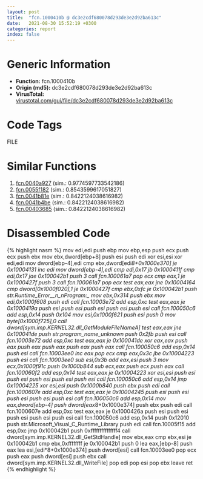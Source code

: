 ```yaml
---
layout: post
title:  "fcn.1000410b @ dc3e2cdf680078d293de3e2d92ba613c"
date:   2021-08-30 15:52:19 +0300
categories: report
index: false
---
```


# Generic Information
- **Function:** fcn.1000410b
- **Origin (md5):** dc3e2cdf680078d293de3e2d92ba613c
- **VirusTotal:** [virustotal.com/gui/file/dc3e2cdf680078d293de3e2d92ba613c][virustotal_ref]

# Code Tags
<span class="tag" id="FILE">FILE</span>


# Similar Functions

1. [fcn.0040a927][similar_1_ref] (sim.: 0.9774597733542186)
2. [fcn.0055f182][similar_2_ref] (sim.: 0.8543599617051827)
3. [fcn.0041b81e][similar_3_ref] (sim.: 0.8422124038616982)
4. [fcn.0041b4be][similar_4_ref] (sim.: 0.8422124038616982)
5. [fcn.00403685][similar_5_ref] (sim.: 0.8422124038616982)


# Disassembled Code

{% highlight nasm %}
mov edi,edi
push ebp
mov ebp,esp
push ecx
push ecx
push ebx
mov ebx,dword[ebp+8]
push esi
push edi
xor esi,esi
xor edi,edi
mov dword[ebp-4],edi
cmp ebx,dword[edi*8+0x1000e370]
je 0x10004131
inc edi
mov dword[ebp-4],edi
cmp edi,0x17
jb 0x1000411f
cmp edi,0x17
jae 0x100042b1
push 3
call fcn.100061a7
pop ecx
cmp eax,1
je 0x1000427f
push 3
call fcn.100061a7
pop ecx
test eax,eax
jne 0x10004164
cmp dword[0x1000f020],1
je 0x1000427f
cmp ebx,0xfc
je 0x100042b1
push str.Runtime_Error__n_nProgram:_
mov ebx,0x314
push ebx
mov edi,0x1000f608
push edi
call fcn.10003e72
add esp,0xc
test eax,eax
je 0x1000419a
push esi
push esi
push esi
push esi
push esi
call fcn.100050c6
add esp,0x14
push 0x104
mov esi,0x1000f621
push esi
push 0
mov byte[0x1000f725],0
call dword[sym.imp.KERNEL32.dll_GetModuleFileNameA]
test eax,eax
jne 0x100041de
push str._program_name_unknown_
push 0x2fb
push esi
call fcn.10003e72
add esp,0xc
test eax,eax
je 0x100041de
xor eax,eax
push eax
push eax
push eax
push eax
push eax
call fcn.100050c6
add esp,0x14
push esi
call fcn.10003ee0
inc eax
pop ecx
cmp eax,0x3c
jbe 0x10004223
push esi
call fcn.10003ee0
sub esi,0x3b
add eax,esi
push 3
mov ecx,0x1000f91c
push 0x1000b844
sub ecx,eax
push ecx
push eax
call fcn.100060f2
add esp,0x14
test eax,eax
je 0x10004223
xor esi,esi
push esi
push esi
push esi
push esi
push esi
call fcn.100050c6
add esp,0x14
jmp 0x10004225
xor esi,esi
push 0x1000b840
push ebx
push edi
call fcn.1000607e
add esp,0xc
test eax,eax
je 0x10004245
push esi
push esi
push esi
push esi
push esi
call fcn.100050c6
add esp,0x14
mov eax,dword[ebp-4]
push dword[eax*8+0x1000e374]
push ebx
push edi
call fcn.1000607e
add esp,0xc
test eax,eax
je 0x1000426a
push esi
push esi
push esi
push esi
push esi
call fcn.100050c6
add esp,0x14
push 0x12010
push str.Microsoft_Visual_C_Runtime_Library
push edi
call fcn.10005f15
add esp,0xc
jmp 0x100042b1
push 0xfffffffffffffff4
call dword[sym.imp.KERNEL32.dll_GetStdHandle]
mov ebx,eax
cmp ebx,esi
je 0x100042b1
cmp ebx,0xffffffff
je 0x100042b1
push 0
lea eax,[ebp-8]
push eax
lea esi,[edi*8+0x1000e374]
push dword[esi]
call fcn.10003ee0
pop ecx
push eax
push dword[esi]
push ebx
call dword[sym.imp.KERNEL32.dll_WriteFile]
pop edi
pop esi
pop ebx
leave
ret
{% endhighlight %}


[similar_1_ref]: /report/fcn.0040a927@950fc8a60b5bfd2ed28e8806b8cb3a4d
[similar_2_ref]: /report/fcn.0055f182@9c2b894b84f59672d8be2e984066f76f
[similar_3_ref]: /report/fcn.0041b81e@c077742bdc6d4f2c0ca7d0e2a6a94acf
[similar_4_ref]: /report/fcn.0041b4be@3aa98225e51cbcae2d334c8b6b4ed9fd
[similar_5_ref]: /report/fcn.00403685@eb7f7fa38880dd66bab8caf5987e5b1a
[virustotal_ref]: https://www.virustotal.com/gui/file/dc3e2cdf680078d293de3e2d92ba613c